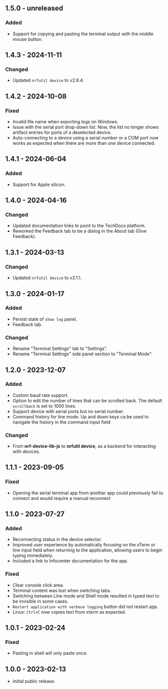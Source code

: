 ## 1.5.0 - unreleased

### Added

-   Support for copying and pasting the terminal output with the middle mouse
    button.

## 1.4.3 - 2024-11-11

### Changed

-   Updated `nrfutil device` to v2.6.4.

## 1.4.2 - 2024-10-08

### Fixed

-   Invalid file name when exporting logs on Windows.
-   Issue with the serial port drop-down list. Now, the list no longer shows
    artifact entries for ports of a deselected device.
-   Auto-connecting to a device using a serial number or a COM port now works as
    expected when there are more than one device connected.

## 1.4.1 - 2024-06-04

### Added

-   Support for Apple silicon.

## 1.4.0 - 2024-04-16

### Changed

-   Updated documentation links to point to the TechDocs platform.
-   Reworked the Feedback tab to be a dialog in the About tab (Give Feedback).

## 1.3.1 - 2024-03-13

### Changed

-   Updated `nrfutil device` to v2.1.1.

## 1.3.0 - 2024-01-17

### Added

-   Persist state of `show log` panel.
-   Feedback tab.

### Changed

-   Rename "Terminal Settings" tab to "Settings".
-   Rename "Terminal Settings" side panel section to "Terminal Mode".

## 1.2.0 - 2023-12-07

### Added

-   Custom baud rate support.
-   Option to edit the number of lines that can be scrolled back. The default
    `scrollback` is set to 1000 lines.
-   Support device with serial ports but no serial number.
-   Command history for line mode. Up and down keys ca be used to navigate the
    history in the command input field

### Changed

-   From **nrf-device-lib-js** to **nrfutil device**, as a backend for
    interacting with devices.

## 1.1.1 - 2023-09-05

### Fixed

-   Opening the serial terminal app from another app could previously fail to
    connect and would require a manual reconnect

## 1.1.0 - 2023-07-27

### Added

-   Reconnecting status in the device selector.
-   Improved user experience by automatically focusing on the xTerm or line
    input field when returning to the application, allowing users to begin
    typing immediately.
-   Included a link to Infocenter documentation for the app.

### Fixed

-   Clear console click area.
-   Terminal content was lost when switching tabs.
-   Switching between Line mode and Shell mode resulted in typed text to be
    invisible in some cases.
-   `Restart application with verbose logging` button did not restart app.
-   Linux: `Ctrl+C` now copies text from xterm as expected.

## 1.0.1 - 2023-02-24

### Fixed

-   Pasting in shell will only paste once.

## 1.0.0 - 2023-02-13

-   Initial public release.
